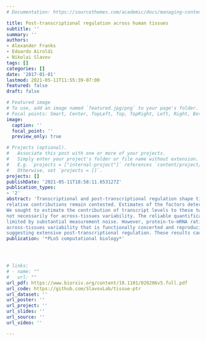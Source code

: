 ```yaml
---
# Documentation: https://sourcethemes.com/academic/docs/managing-content/

title: Post-transcriptional regulation across human tissues
subtitle: ''
summary: ''
authors:
- Alexander Franks
- Edoardo Airoldi
- Nikolai Slavov
tags: []
categories: []
date: '2017-01-01'
lastmod: 2021-05-11T11:55:39-07:00
featured: false
draft: false

# Featured image
# To use, add an image named `featured.jpg/png` to your page's folder.
# Focal points: Smart, Center, TopLeft, Top, TopRight, Left, Right, BottomLeft, Bottom, BottomRight.
image:
  caption: ''
  focal_point: ''
  preview_only: true

# Projects (optional).
#   Associate this post with one or more of your projects.
#   Simply enter your project's folder or file name without extension.
#   E.g. `projects = ["internal-project"]` references `content/project/deep-learning/index.md`.
#   Otherwise, set `projects = []`.
projects: []
publishDate: '2021-05-11T18:58:11.653127Z'
publication_types:
- '2'
abstract: 'Transcriptional and post-transcriptional regulation shape tissue-type-specific proteomes, but their
relative contributions remain contested. Estimates of the factors determining protein levels in human tissues do not distinguish between (i) the factors determining the variability between the abundances of different proteins, i.e., mean-level-variability and, (ii) the factors determining the physiological variability of the same protein across different tissue types, i.e., across-tissues variability.
We sought to estimate the contribution of transcript levels to these two orthogonal sources of variability, and found that scaled mRNA levels can account for most of the mean-level-variability but
not necessarily for across-tissues variability. The reliable quantification of the latter estimate is
limited by substantial measurement noise. However, protein-to-mRNA ratios exhibit substantial
across-tissues variability that is functionally concerted and reproducible across different datasets,
suggesting extensive post-transcriptional regulation. These results caution against estimating protein fold-changes from mRNA fold-changes between different cell-types, and highlight the contribution of post-transcriptional regulation to shaping tissue-type-specific proteomes'
publication: '*PLoS computational biology*'




# links:
# - name: ""
#   url: ""
url_pdf: https://www.biorxiv.org/content/10.1101/020206v5.full.pdf
url_code: https://github.com/SlavovLab/tissue-ptr
url_dataset: ''
url_poster: ''
url_project: ''
url_slides: ''
url_source: ''
url_video: ''

---
```

